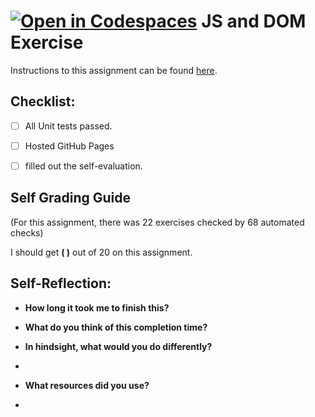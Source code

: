 [![Open in Codespaces](https://classroom.github.com/assets/launch-codespace-7f7980b617ed060a017424585567c406b6ee15c891e84e1186181d67ecf80aa0.svg)](https://classroom.github.com/open-in-codespaces?assignment_repo_id=13611039)
JS and DOM Exercise
===================================

Instructions to this assignment can be found [here](https://it3049c.github.io/Material/Assignments/2.JavaScript_Exercises/).

## Checklist:
- [ ] All Unit tests passed.
- [ ] Hosted GitHub Pages
- [ ] filled out the self-evaluation.


## Self Grading Guide

<!--- Update the following line with your self-grade --->
<!--- Check the Rubric on Canvas for a guideline --->
(For this assignment, there was 22 exercises checked by 68 automated checks)

I should get **( )** out of 20 on this assignment.

## Self-Reflection:

- **How long it took me to finish this?**
<!-- Answer below this line -->

- **What do you think of this completion time?**
<!-- Answer below this line -->

- **In hindsight, what would you do differently?**
- <!-- Answer below this line -->

- **What resources did you use?**
- <!-- Answer below this line -->
